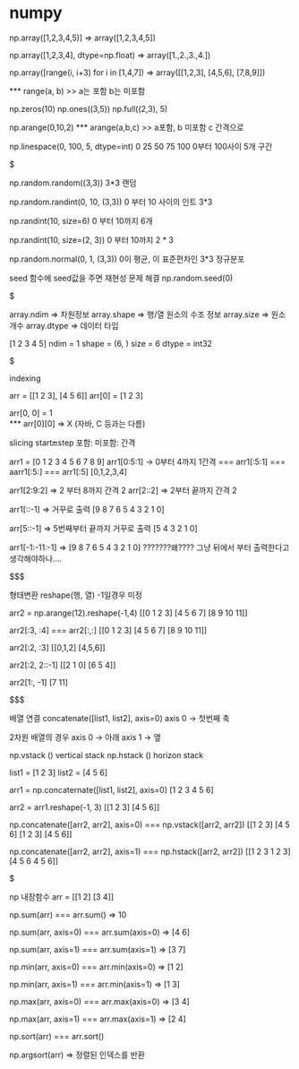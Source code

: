 # numpy

np.array([1,2,3,4,5)]
=> array([1,2,3,4,5])


np.array([1,2,3,4], dtype=np.float)
=> array([1.,2.,3.,4.])


np.array([range(i, i+3) for i in [1,4,7])
=> array([[1,2,3], [4,5,6], [7,8,9]])

*** range(a, b) >> a는 포함 b는 미포함


np.zeros(10)
np.ones((3,5))
np.full((2,3), 5)


np.arange(0,10,2)
*** arange(a,b,c) >> a포함, b 미포함 c 간격으로

np.linespace(0, 100, 5, dtype=int)
0 25 50 75 100
0부터 100사이 5개 구간



$$$$$$$$$$$$$$$$$$$$$$$$$$$$$$$$$



np.random.random((3,3))
3*3 랜덤

np.random.randint(0, 10, (3,3))
0 부터 10 사이의 인트 3*3

np.randint(10, size=6)
0 부터 10까지 6개

np.randint(10, size=(2, 3))
0 부터 10까지 2 * 3


np.random.normal(0, 1, (3,3))
0이 평균, 이 표준편차인 3*3 정규분포



seed 함수에 seed값을 주면 재현성 문제 해결
np.random.seed(0)




$$$$$$$$$$$$$$$$$$$$$$$$$$$$$$$$$



array.ndim => 차원정보
array.shape => 행/열 원소의 수조 정보
array.size => 원소 개수
array.dtype => 데이터 타입

[1 2 3 4 5]
ndim = 1
shape = (6, )
size = 6
dtype = int32



$$$$$$$$$$$$$$$$$$$$$$$$$$$$$$$$$



indexing

arr = [[1 2 3], [4 5 6]]
arr[0] = [1 2 3]

arr[0, 0] = 1   
 *** arr[0][0] => X (자바, C 등과는 다름)

slicing
start:end:step
포함: 미포함: 간격

arr1 = [0 1 2 3 4 5 6 7 8 9]
arr1[0:5:1] -> 0부터 4까지 1간격 === arr1[:5:1] === aarr1[:5:] === arr1[:5]
[0,1,2,3,4]


arr1[2:9:2] => 2 부터 8까지 간격 2
arr[2::2] => 2부터 끝까지 간격 2

arr1[::-1] => 거꾸로 출력
[9 8 7 6 5 4 3 2 1 0]

arr[5::-1] => 5번째부터 끝까지 거꾸로 출력
[5 4 3 2 1 0]

arr1[-1:-11:-1] => 
[9 8 7 6 5 4 3 2 1 0] ???????왜????
그냥 뒤에서 부터 출력한다고 생각해야하나....


$$$$$$$$$$$$$$$$$$$$$$$$$$$$$$$$$$$


형태변환
reshape(행, 열)
-1일경우 미정


arr2 = np.arange(12).reshape(-1,4)
[[0 1 2 3]
 [4 5 6 7]
 [8 9 10 11]]
 
 
 arr2[:3, :4] === arr2[:,:]
 [[0 1 2 3]
 [4 5 6 7]
 [8 9 10 11]]

arr2[:2, :3]
[[0,1,2]
 [4,5,6]]
 
arr2[:2, 2::-1]
[[2 1 0]
 [6 5 4]]
 
 
arr2[1:, -1]
[7 11]



$$$$$$$$$$$$$$$$$$$$$$$$$$$$$$$$$$$$$$$$$$$$$$$$$$$$$$$



배열 연결
concatenate([list1, list2], axis=0)
axis 0 -> 첫번째 축

2차원 배열의 경우
axis 0 -> 아래
axis 1 -> 옆

np.vstack () vertical stack
np.hstack () horizon stack


list1 = [1 2 3]
list2 = [4 5 6]

arr1 = np.concaternate([list1, list2], axis=0)
[1 2 3 4 5 6]

arr2 = arr1.reshape(-1, 3)
[[1 2 3]
 [4 5 6]]
 

np.concatenate([arr2, arr2], axis=0) === np.vstack([arr2, arr2])
[[1 2 3]
 [4 5 6]
 [1 2 3]
 [4 5 6]]


np.concatenate([arr2, arr2], axis=1) === np.hstack([arr2, arr2])
[[1 2 3 1 2 3]
 [4 5 6 4 5 6]]



$$$$$$$$$$$$$$$$$$$$$$$$$$$$$$$$$$$$$$$$$$$$$$$$$


np 내장함수
arr = 
[[1 2]
 [3 4]]


np.sum(arr) === arr.sum()
=> 10

np.sum(arr, axis=0) === arr.sum(axis=0)
=> [4 6]

np.sum(arr, axis=1) === arr.sum(axis=1)
=> [3 7]

np.min(arr, axis=0) === arr.min(axis=0)
=> [1 2]

np.min(arr, axis=1) === arr.min(axis=1)
=> [1 3]

np.max(arr, axis=0) === arr.max(axis=0)
=> [3 4]

np.max(arr, axis=1) === arr.max(axis=1)
=> [2 4]


np.sort(arr) === arr.sort()

np.argsort(arr) => 정렬된 인덱스를 반환
